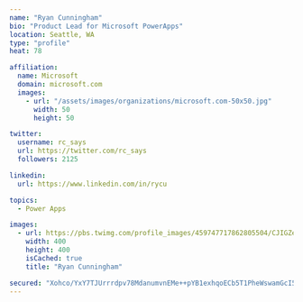 ```yaml
---
name: "Ryan Cunningham"
bio: "Product Lead for Microsoft PowerApps"
location: Seattle, WA
type: "profile"
heat: 78

affiliation:
  name: Microsoft
  domain: microsoft.com
  images:
    - url: "/assets/images/organizations/microsoft.com-50x50.jpg"
      width: 50
      height: 50

twitter:
  username: rc_says
  url: https://twitter.com/rc_says
  followers: 2125

linkedin:
  url: https://www.linkedin.com/in/rycu

topics:
  - Power Apps

images:
  - url: https://pbs.twimg.com/profile_images/459747717862805504/CJIGZejd_400x400.png
    width: 400
    height: 400
    isCached: true
    title: "Ryan Cunningham"

secured: "Xohco/YxY7TJUrrrdpv78MdanumvnEMe++pYB1exhqoECb5T1PheWswamGcI5/BddNhCJbNoAEedbDT3xaMONHLBSmOhyczjgdRZOjYTgpBXarBWEmZsee5pTonw+u0WNCNzSAdo7vkg1n9XWCoRkQZoaXXKAuUOtxTwqeW/fDi5NDKruZ3HCLhDsPlqctuYZoK5kRMfVJmmPOvAMiuUDTCVs/Bp7/heCcvacZroqlODBW8WdX36Ju5aUEk8jeJZt+OfZrdzT20QS8Tngn7Whs3sbAf+vY55eXEbKcQjjbsyQsu8AwgZYKn1a9wOcXiLBSA7JIkW79qpAv/T6DPsCBrHa9Qm4miL56AVoZw3zMdEFmoSwjkh1YNZQlRe2fh/wJJPr0jPwdc3Awp9vakrXyWg04GuQUdvFEA4wbHBBiE=;9h5pqLvZMOhMx9ex8zYwHg=="
---
```


